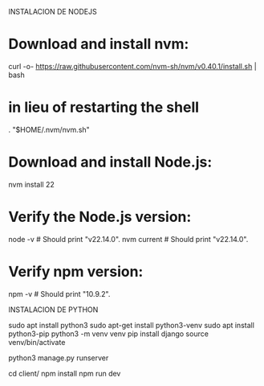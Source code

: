 INSTALACION DE NODEJS

# Download and install nvm:
curl -o- https://raw.githubusercontent.com/nvm-sh/nvm/v0.40.1/install.sh | bash
# in lieu of restarting the shell
\. "$HOME/.nvm/nvm.sh"
# Download and install Node.js:
nvm install 22
# Verify the Node.js version:
node -v # Should print "v22.14.0".
nvm current # Should print "v22.14.0".
# Verify npm version:
npm -v # Should print "10.9.2".


INSTALACION DE PYTHON

sudo apt install python3
sudo apt-get install python3-venv
sudo apt install python3-pip
python3 -m venv venv
pip install django
source venv/bin/activate


python3 manage.py runserver

cd client/
npm install
npm run dev

